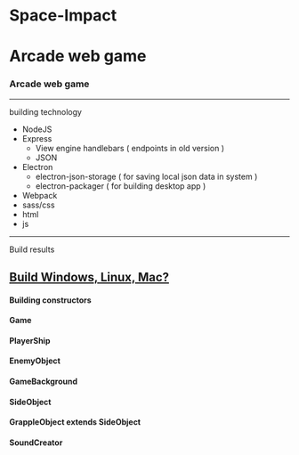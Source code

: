 # Space-Impact
Arcade web game
=======
### Arcade web game
------------


building technology

- NodeJS
- Express
    - View engine handlebars ( endpoints in old version )
    - JSON
- Electron
    - electron-json-storage ( for saving local json data in system )
    - electron-packager ( for building desktop app )
- Webpack
- sass/css
- html
- js


------------

Build results

[Build Windows, Linux, Mac?](https://drive.google.com/drive/u/1/folders/1Fo6x17jEGGD30uDCRKjobWVYi1mBYygJ) 
------------
#### Building constructors
#### Game
#### PlayerShip
#### EnemyObject
#### GameBackground
#### SideObject
#### GrappleObject extends SideObject
#### SoundCreator

